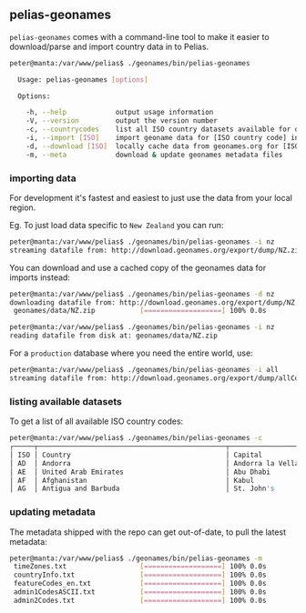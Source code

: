 
## pelias-geonames

`pelias-geonames` comes with a command-line tool to make it easier to download/parse and import country data in to Pelias.

```bash
peter@manta:/var/www/pelias$ ./geonames/bin/pelias-geonames

  Usage: pelias-geonames [options]

  Options:

    -h, --help            output usage information
    -V, --version         output the version number
    -c, --countrycodes    list all ISO country datasets available for download
    -i, --import [ISO]    import geoname data for [ISO country code] in to Pelias
    -d, --download [ISO]  locally cache data from geonames.org for [ISO country code]
    -m, --meta            download & update geonames metadata files
```

### importing data

For development it's fastest and easiest to just use the data from your local region.

Eg. To just load data specific to `New Zealand` you can run:

```bash
peter@manta:/var/www/pelias$ ./geonames/bin/pelias-geonames -i nz
streaming datafile from: http://download.geonames.org/export/dump/NZ.zip
```

You can download and use a cached copy of the geonames data for imports instead:

```bash
peter@manta:/var/www/pelias$ ./geonames/bin/pelias-geonames -d nz
downloading datafile from: http://download.geonames.org/export/dump/NZ.zip
 geonames/data/NZ.zip           [===================] 100% 0.0s

peter@manta:/var/www/pelias$ ./geonames/bin/pelias-geonames -i nz
reading datafile from disk at: geonames/data/NZ.zip
```

For a `production` database where you need the entire world, use:

```bash
peter@manta:/var/www/pelias$ ./geonames/bin/pelias-geonames -i all
streaming datafile from: http://download.geonames.org/export/dump/allCountries.zip
```

### listing available datasets

To get a list of all available ISO country codes:

```bash
peter@manta:/var/www/pelias$ ./geonames/bin/pelias-geonames -c
┌─────┬──────────────────────────────────────────────┬──────────────────────┬───────────┬───────────┐
│ ISO │ Country                                      │ Capital              │ Continent │ geonameid │
│ AD  │ Andorra                                      │ Andorra la Vella     │ EU        │           │
│ AE  │ United Arab Emirates                         │ Abu Dhabi            │ AS        │ 290557    │
│ AF  │ Afghanistan                                  │ Kabul                │ AS        │ 1149361   │
│ AG  │ Antigua and Barbuda                          │ St. John's           │ NA        │ 3576396   │
```

### updating metadata

The metadata shipped with the repo can get out-of-date, to pull the latest metadata:

```bash
peter@manta:/var/www/pelias$ ./geonames/bin/pelias-geonames -m
 timeZones.txt                  [===================] 100% 0.0s
 countryInfo.txt                [===================] 100% 0.0s
 featureCodes_en.txt            [===================] 100% 0.0s
 admin1CodesASCII.txt           [===================] 100% 0.0s
 admin2Codes.txt                [===================] 100% 0.0s
```

